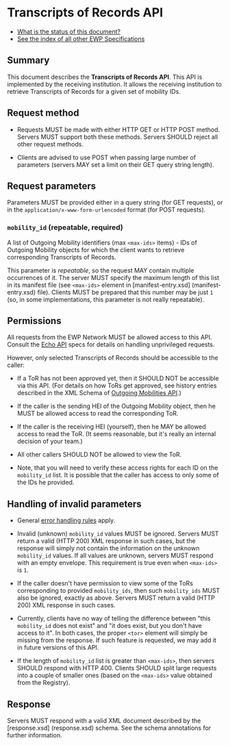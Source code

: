 Transcripts of Records API
==========================

* [What is the status of this document?][statuses]
* [See the index of all other EWP Specifications][develhub]


Summary
-------

This document describes the **Transcripts of Records API**. This API is
implemented by the receiving institution. It allows the receiving institution
to retrieve Transcripts of Records for a given set of mobility IDs.


Request method
--------------

 * Requests MUST be made with either HTTP GET or HTTP POST method. Servers MUST
   support both these methods. Servers SHOULD reject all other request methods.

 * Clients are advised to use POST when passing large number of parameters
   (servers MAY set a limit on their GET query string length).


Request parameters
------------------

Parameters MUST be provided either in a query string (for GET requests), or in
the `application/x-www-form-urlencoded` format (for POST requests).


### `mobility_id` (repeatable, required)

A list of Outgoing Mobility identifiers (max `<max-ids>` items) - IDs of
Outgoing Mobility objects for which the client wants to retrieve corresponding
Transcripts of Records.

This parameter is *repeatable*, so the request MAY contain multiple occurrences
of it. The server MUST specify the maximum length of this list in its
manifest file (see `<max-ids>` element in [manifest-entry.xsd]
(manifest-entry.xsd) file). Clients MUST be prepared that this number may be
just `1` (so, in some implementations, this parameter is not really
repeatable).


Permissions
-----------

All requests from the EWP Network MUST be allowed access to this API. Consult
the [Echo API][echo] specs for details on handling unprivileged requests.

However, only selected Transcripts of Records should be accessible to the
caller:

 * If a ToR has not been approved yet, then it SHOULD NOT be accessible via
   this API. (For details on how ToRs get approved, see history entries
   described in the XML Schema of [Outgoing Mobilities API](mobilities-api).)

 * If the caller is the sending HEI of the Outgoing Mobility object, then he
   MUST be allowed access to read the corresponding ToR.

 * If the caller is the receiving HEI (yourself), then he MAY be allowed
   access to read the ToR. (It seems reasonable, but it's really an internal
   decision of your team.)

 * All other callers SHOULD NOT be allowed to view the ToR.

 * Note, that you will need to verify these access rights for each ID on the
   `mobility_id` list. It is possible that the caller has access to only some
   of the IDs he provided.


Handling of invalid parameters
------------------------------

 * General [error handling rules][error-handling] apply.

 * Invalid (unknown) `mobility_id` values MUST be ignored. Servers MUST return
   a valid (HTTP 200) XML response in such cases, but the response will simply
   not contain the information on the unknown `mobility_id` values. If all
   values are unknown, servers MUST respond with an empty envelope. This
   requirement is true even when `<max-ids>` is `1`.

 * If the caller doesn't have permission to view some of the ToRs corresponding
   to provided `mobility_ids`, then such `mobility_ids` MUST also be ignored,
   exactly as above. Servers MUST return a valid (HTTP 200) XML response in
   such cases.

 * Currently, clients have no way of telling the difference between "this
   `mobility_id` does not exist" and "it does exist, but you don't have access
   to it". In both cases, the proper `<tor>` element will simply be missing
   from the response. If such feature is requested, we may add it in future
   versions of this API.

 * If the length of `mobility_id` list is greater than `<max-ids>`, then
   servers SHOULD respond with HTTP 400. Clients SHOULD split large
   requests into a couple of smaller ones (based on the `<max-ids>` value
   obtained from the Registry).


Response
--------

Servers MUST respond with a valid XML document described by the [response.xsd]
(response.xsd) schema. See the schema annotations for further information.


[develhub]: http://developers.erasmuswithoutpaper.eu/
[statuses]: https://github.com/erasmus-without-paper/ewp-specs-management#statuses
[registry-spec]: https://github.com/erasmus-without-paper/ewp-specs-api-registry
[discovery-api]: https://github.com/erasmus-without-paper/ewp-specs-api-discovery
[echo]: https://github.com/erasmus-without-paper/ewp-specs-api-echo
[error-handling]: https://github.com/erasmus-without-paper/ewp-specs-architecture#error-handling
[institutions-api]: https://github.com/erasmus-without-paper/ewp-specs-api-institutions
[mobilities-api]: https://github.com/erasmus-without-paper/ewp-specs-api-mobilities
